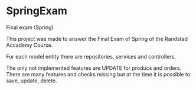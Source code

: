 # SpringExam
 Final exam (Spring)


This project was made to answer the Final Exam of Spring of the Randstad Accademy Course.

For each model entity there are repositories, services and controllers.

The only not implemented features are UPDATE for producs and orders. There are many features and checks missing but at the time it is possible to save, update, delete.
